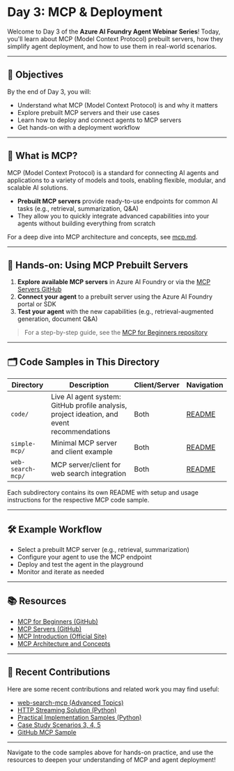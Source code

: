 # Day 3: MCP & Deployment

Welcome to Day 3 of the **Azure AI Foundry Agent Webinar Series**! Today, you'll learn about MCP (Model Context Protocol) prebuilt servers, how they simplify agent deployment, and how to use them in real-world scenarios.

---

## 🎯 Objectives

By the end of Day 3, you will:
- Understand what MCP (Model Context Protocol) is and why it matters
- Explore prebuilt MCP servers and their use cases
- Learn how to deploy and connect agents to MCP servers
- Get hands-on with a deployment workflow

---

## 🧩 What is MCP?

MCP (Model Context Protocol) is a standard for connecting AI agents and applications to a variety of models and tools, enabling flexible, modular, and scalable AI solutions.

- **Prebuilt MCP servers** provide ready-to-use endpoints for common AI tasks (e.g., retrieval, summarization, Q&A)
- They allow you to quickly integrate advanced capabilities into your agents without building everything from scratch

For a deep dive into MCP architecture and concepts, see [mcp.md](./mcp.md).

---

## 🚀 Hands-on: Using MCP Prebuilt Servers

1. **Explore available MCP servers** in Azure AI Foundry or via the [MCP Servers GitHub](https://github.com/modelcontextprotocol/servers)
2. **Connect your agent** to a prebuilt server using the Azure AI Foundry portal or SDK
3. **Test your agent** with the new capabilities (e.g., retrieval-augmented generation, document Q&A)

> For a step-by-step guide, see the [MCP for Beginners repository](https://github.com/microsoft/mcp-for-beginners)

---

## 🗂️ Code Samples in This Directory

| Directory         | Description                                                                                   | Client/Server | Navigation                          |
|-------------------|-----------------------------------------------------------------------------------------------|---------------|-------------------------------------|
| `code/`           | Live AI agent system: GitHub profile analysis, project ideation, and event recommendations    | Both          | [README](../day-3/code/README.md)        |
| `simple-mcp/`     | Minimal MCP server and client example                                                         | Both          | [README](./simple-mcp/README.md)    |
| `web-search-mcp/` | MCP server/client for web search integration                                                  | Both          | [README](./web-search-mcp/README.md)|

Each subdirectory contains its own README with setup and usage instructions for the respective MCP code sample.

---

## 🛠️ Example Workflow

- Select a prebuilt MCP server (e.g., retrieval, summarization)
- Configure your agent to use the MCP endpoint
- Deploy and test the agent in the playground
- Monitor and iterate as needed

---

## 📚 Resources
- [MCP for Beginners (GitHub)](https://github.com/microsoft/mcp-for-beginners)
- [MCP Servers (GitHub)](https://github.com/modelcontextprotocol/servers)
- [MCP Introduction (Official Site)](https://modelcontextprotocol.io/introduction)
- [MCP Architecture and Concepts](./mcp.md)

---

## 📝 Recent Contributions

Here are some recent contributions and related work you may find useful:

- [web-search-mcp (Advanced Topics)](https://github.com/microsoft/mcp-for-beginners/tree/main/05-AdvancedTopics/web-search-mcp)
- [HTTP Streaming Solution (Python)](https://github.com/microsoft/mcp-for-beginners/tree/main/03-GettingStarted/06-http-streaming/solution/python)
- [Practical Implementation Samples (Python)](https://github.com/microsoft/mcp-for-beginners/tree/main/04-PracticalImplementation/samples/python)
- [Case Study Scenarios 3, 4, 5](https://github.com/microsoft/mcp-for-beginners/blob/main/09-CaseStudy/README.md)
- [GitHub MCP Sample](https://github.com/microsoft/ai-agents-for-beginners/tree/main/11-mcp/code_samples/github-mcp)

---

Navigate to the code samples above for hands-on practice, and use the resources to deepen your understanding of MCP and agent deployment!

